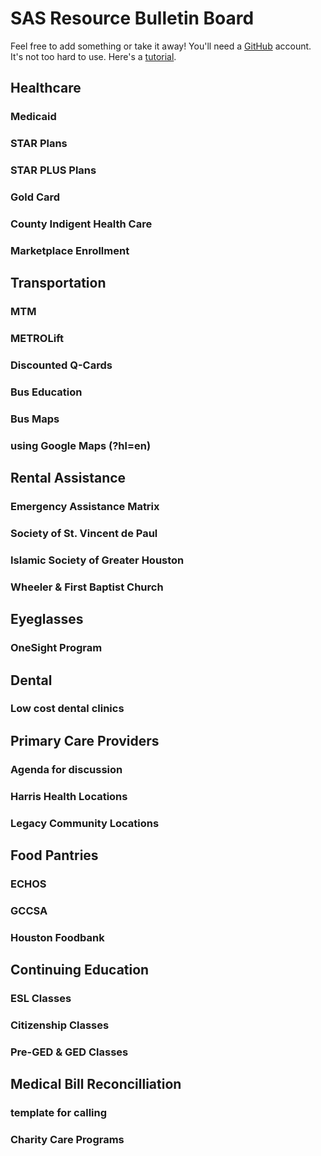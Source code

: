# SAS Resource Bulletin Board

Feel free to add something or take it away! You'll need a [GitHub](https://github.com/) account. It's not too hard to use. Here's a [tutorial](https://guides.github.com/activities/hello##world/).
	
## Healthcare
### Medicaid
### STAR Plans
### STAR PLUS Plans
### Gold Card
### County Indigent Health Care
### Marketplace Enrollment

## Transportation
### MTM
### METROLift
### Discounted Q-Cards
### Bus Education
### Bus Maps
### using Google Maps (?hl=en)

## Rental Assistance
### Emergency Assistance Matrix
### Society of St. Vincent de Paul
### Islamic Society of Greater Houston
### Wheeler & First Baptist Church

## Eyeglasses
### OneSight Program

## Dental 
### Low cost dental clinics

## Primary Care Providers
### Agenda for discussion
### Harris Health Locations
### Legacy Community Locations

## Food Pantries
### ECHOS
### GCCSA
### Houston Foodbank

## Continuing Education
### ESL Classes
### Citizenship Classes
### Pre-GED & GED Classes

## Medical Bill Reconcilliation
### template for calling
### Charity Care Programs
